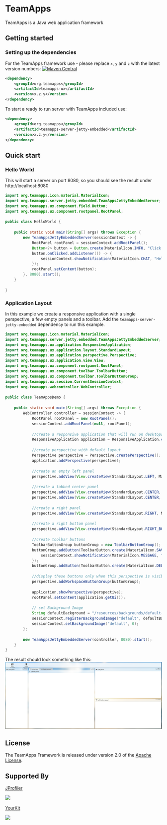 
# TeamApps

TeamApps is a Java web application framework


## Getting started

### Setting up the dependencies

For the TeamApps framework use - please replace `x`, `y` and `z` with the latest version numbers: [![Maven Central](https://maven-badges.herokuapp.com/maven-central/org.teamapps/teamapps/badge.svg)](https://maven-badges.herokuapp.com/maven-central/org.teamapps/teamapps)


```xml
<dependency>
    <groupId>org.teamapps</groupId>
    <artifactId>teamapps-ux</artifactId>
    <version>x.z.y</version>
</dependency>
```

To start a ready to run server with TeamApps included use:


```xml
<dependency>
    <groupId>org.teamapps</groupId>
    <artifactId>teamapps-server-jetty-embedded</artifactId>
    <version>x.z.y</version>
</dependency>
```

## Quick start

### Hello World
         
This will start a server on port 8080, so you should see the result under http://localhost:8080 

```java
import org.teamapps.icon.material.MaterialIcon;
import org.teamapps.server.jetty.embedded.TeamAppsJettyEmbeddedServer;
import org.teamapps.ux.component.field.Button;
import org.teamapps.ux.component.rootpanel.RootPanel;

public class HelloWorld {

    public static void main(String[] args) throws Exception {
        new TeamAppsJettyEmbeddedServer(sessionContext -> {
            RootPanel rootPanel = sessionContext.addRootPanel();
            Button<?> button = Button.create(MaterialIcon.INFO, "Click me!");
            button.onClicked.addListener(() -> {
                sessionContext.showNotification(MaterialIcon.CHAT, "Hello World!", "Congrats for your first TeamApps program!");
            });
            rootPanel.setContent(button);
        }, 8080).start();
    }

}
```

### Application Layout

In this example we create a responsive application with a single perspective, a few empty panels and a toolbar.
Add the `teamapps-server-jetty-embedded` dependency to run this example.

```java
import org.teamapps.icon.material.MaterialIcon;
import org.teamapps.server.jetty.embedded.TeamAppsJettyEmbeddedServer;
import org.teamapps.ux.application.ResponsiveApplication;
import org.teamapps.ux.application.layout.StandardLayout;
import org.teamapps.ux.application.perspective.Perspective;
import org.teamapps.ux.application.view.View;
import org.teamapps.ux.component.rootpanel.RootPanel;
import org.teamapps.ux.component.toolbar.ToolbarButton;
import org.teamapps.ux.component.toolbar.ToolbarButtonGroup;
import org.teamapps.ux.session.CurrentSessionContext;
import org.teamapps.webcontroller.WebController;

public class TeamAppsDemo {

    public static void main(String[] args) throws Exception {
        WebController controller = sessionContext -> {
            RootPanel rootPanel = new RootPanel();
            sessionContext.addRootPanel(null, rootPanel);

            //create a responsive application that will run on desktops as well as on smart phones
            ResponsiveApplication application = ResponsiveApplication.createApplication();

            //create perspective with default layout
            Perspective perspective = Perspective.createPerspective();
            application.addPerspective(perspective);

            //create an empty left panel
            perspective.addView(View.createView(StandardLayout.LEFT, MaterialIcon.MESSAGE, "Left panel", null));

            //create a tabbed center panel
            perspective.addView(View.createView(StandardLayout.CENTER, MaterialIcon.SEARCH, "Center panel", null));
            perspective.addView(View.createView(StandardLayout.CENTER, MaterialIcon.PEOPLE, "Center panel 2", null));

            //create a right panel
            perspective.addView(View.createView(StandardLayout.RIGHT, MaterialIcon.FOLDER, "Left panel", null));

            //create a right bottom panel
            perspective.addView(View.createView(StandardLayout.RIGHT_BOTTOM, MaterialIcon.VIEW_CAROUSEL, "Left bottom panel", null));

            //create toolbar buttons
            ToolbarButtonGroup buttonGroup = new ToolbarButtonGroup();
            buttonGroup.addButton(ToolbarButton.create(MaterialIcon.SAVE, "Save", "Save changes")).onClick.addListener(toolbarButtonClickEvent -> {
                sessionContext.showNotification(MaterialIcon.MESSAGE, "Save was clicked!");
            });
            buttonGroup.addButton(ToolbarButton.create(MaterialIcon.DELETE, "Delete", "Delete some items"));

            //display these buttons only when this perspective is visible
            perspective.addWorkspaceButtonGroup(buttonGroup);

            application.showPerspective(perspective);
            rootPanel.setContent(application.getUi());

            // set Background Image
            String defaultBackground = "/resources/backgrounds/default-bl.jpg";
            sessionContext.registerBackgroundImage("default", defaultBackground, defaultBackground);
            sessionContext.setBackgroundImage("default", 0);
        };

        new TeamAppsJettyEmbeddedServer(controller, 8080).start();
    }
}
```
The result should look something like this:
![ScreenShot](https://raw.githubusercontent.com/teamapps-org/teamapps-screenshots/master/screenshots/teamapps-example1.png)

## License

The TeamApps Framework is released under version 2.0 of the [Apache License](https://www.apache.org/licenses/LICENSE-2.0).

## Supported By

<a href="https://www.ej-technologies.com/products/jprofiler/overview.html">JProfiler</a>

<a href="https://www.ej-technologies.com/products/jprofiler/overview.html"><img src="https://www.ej-technologies.com/images/product_banners/jprofiler_large.png"></a>

<a href="https://www.yourkit.com/java/profiler/">YourKit</a>
  
<a href="https://www.yourkit.com/java/profiler/"><img src="https://www.yourkit.com/images/yklogo.png"></a> 
